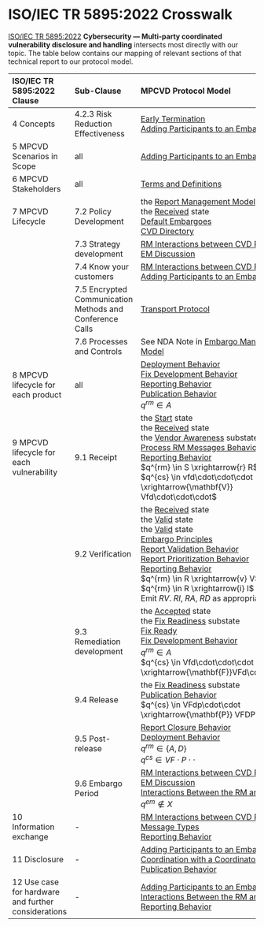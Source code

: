# ISO/IEC TR 5895:2022 Crosswalk

[ISO/IEC TR 5895:2022](https://www.iso.org/standard/81807.html) 
**Cybersecurity — Multi-party coordinated vulnerability disclosure and handling** 
intersects most directly with our topic. 
The table below contains our mapping of relevant sections of that technical report to our protocol model.

| ISO/IEC TR 5895:2022 Clause                          | Sub-Clause                                                | MPCVD Protocol Model                                                                                                                                                                                                                                                                                                                                                                                                                                                                                                                                                                                                                                 |
|:----------------------------------------------------|:----------------------------------------------------------|:----------------------------------------------------------------------------------------------------------------------------------------------------------------------------------------------------------------------------------------------------------------------------------------------------------------------------------------------------------------------------------------------------------------------------------------------------------------------------------------------------------------------------------------------------------------------------------------------------------------------------------------------------|
| 4 Concepts                                           | 4.2.3 Risk Reduction Effectiveness                        | [Early Termination](../topics/process_models/em/early_termination#early-termination)<br/>[Adding Participants to an Embargoed Case](../topics/process_models/em/working_with_others/)                                                                                                                                                                                                                                                                                                                                                                                                                                                                   |
| 5 MPCVD Scenarios in Scope                           | all                                                       | [Adding Participants to an Embargoed Case](../topics/process_models/em/working_with_others/)                                                                                                                                                                                                                                                                                                                                                                                                                                                                                                                                                           |
| 6 MPCVD Stakeholders                                 | all                                                       | [Terms and Definitions](../topics/background/terms/)                                                                                                                                                                                                                                                                                                                                                                                                                                                                                                                                                                                                   |
| 7 MPCVD Lifecycle                                    | 7.2 Policy Development                                    | the [Report Management Model](../topics/process_models/rm/)<br/>the [Received](../topics/process_models/rm#the-received-r-state) state<br/>[Default Embargoes](../topics/process_models/em/defaults/)<br/>[CVD Directory](../topics/future_work#cvd-directory)                                                                                                                                                                                                                                                                                                                                                                                             |
|                                                      | 7.3 Strategy development                                  | [RM Interactions between CVD Participants](../topics/process_models/rm/rm_interactions/)<br/>[EM Discussion](../topics/process_models/em/principles/)                                                                                                                                                                                                                                                                                                                                                                                                                                                                                                    |
|                                                      | 7.4 Know your customers                                   | [RM Interactions between CVD Participants](../topics/process_models/rm/rm_interactions/)<br/>[Adding Participants to an Embargoed Case](../topics/process_models/em/working_with_others/)                                                                                                                                                                                                                                                                                                                                                                                                                                                                |
|                                                      | 7.5 Encrypted Communication Methods and Conference Calls  | [Transport Protocol](/howto/general_implementation#transport-protocol)                                                                                                                                                                                                                                                                                                                                                                                                                                                                                                                                                                              |
|                                                      | 7.6 Processes and Controls                                | See NDA Note in [Embargo Management Model](../topics/process_models/em/index.md)                                                                                                                                                                                                                                                                                                                                                                                                                                                                                                                                                                               |
| 8 MPCVD lifecycle for each product                   | all                                                       | [Deployment Behavior](../topics/behavior_logic/deployment_bt.md)<br/>[Fix Development Behavior](../topics/behavior_logic/fix_dev_bt.md)<br/>[Reporting Behavior](../topics/behavior_logic/reporting_bt.md)<br/>[Publication Behavior](../topics/behavior_logic/publication_bt.md)<br/>$q^{rm} \in A$                                                                                                                                                                                                                                                                                                                                                                 |
| 9 MPCVD lifecycle for each vulnerability             | 9.1 Receipt                                               | the [Start](../topics/process_models/rm#the-start-s-state) state<br/>the [Received](../topics/process_models/rm#the-received-r-state) state<br/>the [Vendor Awareness](../topics/process_models/cs#the-vendor-awareness-substate-v-v) substate<br/>[Process RM Messages Behavior](../topics/behavior_logic/msg_rm_bt.md)<br/>[Reporting Behavior](../topics/behavior_logic/reporting_bt.md)<br/>$q^{rm} \in S \xrightarrow{r} R$<br/>$q^{cs} \in vfd\cdot\cdot\cdot \xrightarrow{\mathbf{V}} Vfd\cdot\cdot\cdot$                                                                                                                                                |
|                                                      | 9.2 Verification                                          | the [Received](../topics/process_models/rm#the-received-r-state) state<br/>the [Valid](../topics/process_models/rm#the-valid-v-state) state<br/>the [Valid](../topics/process_models/rm#the-invalid-i-state) state<br/>[Embargo Principles](../topics/process_models/em/principles/)<br/>[Report Validation Behavior](../topics/behavior_logic/rm_validation_bt.md)<br/>[Report Prioritization Behavior](../topics/behavior_logic/rm_prioritization_bt.md)<br/>[Reporting Behavior](../topics/behavior_logic/reporting_bt.md)<br/>$q^{rm} \in R \xrightarrow{v} V$ (valid) $q^{rm} \in R \xrightarrow{i} I$ (invalid)<br/>Emit _RV_. _RI_, _RA_, _RD_ as appropriate  |
|                                                      | 9.3 Remediation development                               | the [Accepted](../topics/process_models/rm#the-accepted-a-state) state<br/>the [Fix Readiness](../topics/process_models/cs#the-fix-readiness-substate-f-f) substate<br/>[Fix Ready](../topics/process_models/model_interactions/rm_em_cs/#sec:cs_f_em/index.md)<br/>[Fix Development Behavior](../topics/behavior_logic/fix_dev_bt.md)<br/>$q^{rm} \in A$<br/>$q^{cs} \in Vfd\cdot\cdot\cdot \xrightarrow{\mathbf{F}}VFd\cdot\cdot\cdot$                                                                                                                                                                                                                              |
|                                                      | 9.4 Release                                               | the [Fix Readiness](../topics/process_models/cs#the-fix-readiness-substate-f-f) substate<br/>[Publication Behavior](../topics/behavior_logic/publication_bt.md)<br/>$q^{cs} \in VFdp\cdot\cdot \xrightarrow{\mathbf{P}} VFDP\cdot\cdot$                                                                                                                                                                                                                                                                                                                                                                                                                   |
|                                                      | 9.5 Post-release                                          | [Report Closure Behavior](../topics/behavior_logic/rm_closure_bt.md)<br/>[Deployment Behavior](../topics/behavior_logic/deployment_bt.md)<br/>$q^{rm} \in \{A,D\}$<br/>$q^{cs} \in VF\cdot P \cdot\cdot$                                                                                                                                                                                                                                                                                                                                                                                                                                                     |
|                                                      | 9.6 Embargo Period                                        | [RM Interactions between CVD Participants](../topics/process_models/rm/rm_interactions/)<br/>[EM Discussion](../topics/process_models/em/principles/)<br/>[Interactions Between the RM and EM Models](../topics/process_models/model_interactions/rm_em/index.md)<br/>$q^{em} \not \in X$                                                                                                                                                                                                                                                                                                                                                                          |
| 10 Information exchange                              | -                                                         | [RM Interactions between CVD Participants](../topics/process_models/rm/rm_interactions/)<br/>[Message Types](./formal_protocol/messages.md)<br/>[Reporting Behavior](../topics/behavior_logic/reporting_bt.md)                                                                                                                                                                                                                                                                                                                                                                                                                                      |
| 11 Disclosure                                        | -                                                         | [Adding Participants to an Embargoed Case](../topics/process_models/em/working_with_others/)<br/>[Coordination with a Coordinator](../topics/formal_protocol/worked_example/#sec:coordinating_with_coordinator)<br/>[Publication Behavior](../topics/behavior_logic/publication_bt.md)                                                                                                                                                                                                                                                                                                                                                                       |
| 12 Use case for hardware and further considerations  | -                                                         | [Adding Participants to an Embargoed Case](../topics/process_models/em/working_with_others/)<br/>[Interactions Between the RM and EM Models](../topics/process_models/model_interactions/rm_em/index.md)<br/>[Reporting Behavior](../topics/behavior_logic/reporting_bt.md)                                                                                                                                                                                                                                                                                                                                                                                          |